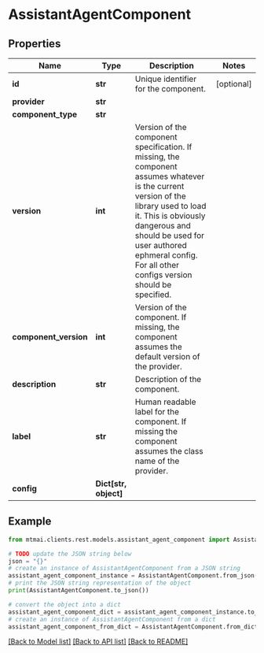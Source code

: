 # AssistantAgentComponent


## Properties

Name | Type | Description | Notes
------------ | ------------- | ------------- | -------------
**id** | **str** | Unique identifier for the component. | [optional] 
**provider** | **str** |  | 
**component_type** | **str** |  | 
**version** | **int** | Version of the component specification. If missing, the component assumes whatever is the current version of the library used to load it. This is obviously dangerous and should be used for user authored ephmeral config. For all other configs version should be specified. | 
**component_version** | **int** | Version of the component. If missing, the component assumes the default version of the provider. | 
**description** | **str** | Description of the component. | 
**label** | **str** | Human readable label for the component. If missing the component assumes the class name of the provider. | 
**config** | **Dict[str, object]** |  | 

## Example

```python
from mtmai.clients.rest.models.assistant_agent_component import AssistantAgentComponent

# TODO update the JSON string below
json = "{}"
# create an instance of AssistantAgentComponent from a JSON string
assistant_agent_component_instance = AssistantAgentComponent.from_json(json)
# print the JSON string representation of the object
print(AssistantAgentComponent.to_json())

# convert the object into a dict
assistant_agent_component_dict = assistant_agent_component_instance.to_dict()
# create an instance of AssistantAgentComponent from a dict
assistant_agent_component_from_dict = AssistantAgentComponent.from_dict(assistant_agent_component_dict)
```
[[Back to Model list]](../README.md#documentation-for-models) [[Back to API list]](../README.md#documentation-for-api-endpoints) [[Back to README]](../README.md)


